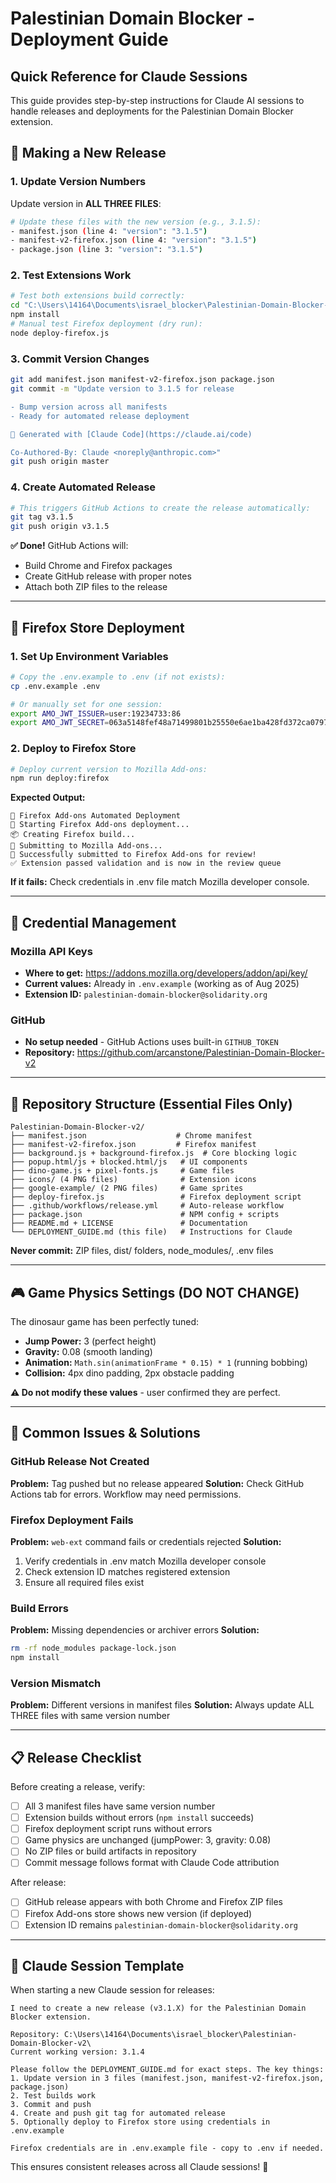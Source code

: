 # Palestinian Domain Blocker - Deployment Guide

## Quick Reference for Claude Sessions

This guide provides step-by-step instructions for Claude AI sessions to handle releases and deployments for the Palestinian Domain Blocker extension.

## 🚀 Making a New Release

### 1. Update Version Numbers
Update version in **ALL THREE FILES**:
```bash
# Update these files with the new version (e.g., 3.1.5):
- manifest.json (line 4: "version": "3.1.5")
- manifest-v2-firefox.json (line 4: "version": "3.1.5") 
- package.json (line 3: "version": "3.1.5")
```

### 2. Test Extensions Work
```bash
# Test both extensions build correctly:
cd "C:\Users\14164\Documents\israel_blocker\Palestinian-Domain-Blocker-v2"
npm install
# Manual test Firefox deployment (dry run):
node deploy-firefox.js
```

### 3. Commit Version Changes
```bash
git add manifest.json manifest-v2-firefox.json package.json
git commit -m "Update version to 3.1.5 for release

- Bump version across all manifests
- Ready for automated release deployment

🤖 Generated with [Claude Code](https://claude.ai/code)

Co-Authored-By: Claude <noreply@anthropic.com>"
git push origin master
```

### 4. Create Automated Release
```bash
# This triggers GitHub Actions to create the release automatically:
git tag v3.1.5
git push origin v3.1.5
```

**✅ Done!** GitHub Actions will:
- Build Chrome and Firefox packages
- Create GitHub release with proper notes
- Attach both ZIP files to the release

---

## 🦊 Firefox Store Deployment

### 1. Set Up Environment Variables
```bash
# Copy the .env.example to .env (if not exists):
cp .env.example .env

# Or manually set for one session:
export AMO_JWT_ISSUER=user:19234733:86
export AMO_JWT_SECRET=063a5148fef48a71499801b25550e6ae1ba428fd372ca079715cfd46df3cfd17
```

### 2. Deploy to Firefox Store
```bash
# Deploy current version to Mozilla Add-ons:
npm run deploy:firefox
```

**Expected Output:**
```
🦊 Firefox Add-ons Automated Deployment
🚀 Starting Firefox Add-ons deployment...
📦 Creating Firefox build...
🔄 Submitting to Mozilla Add-ons...
🎉 Successfully submitted to Firefox Add-ons for review!
✅ Extension passed validation and is now in the review queue
```

**If it fails:** Check credentials in .env file match Mozilla developer console.

---

## 🔑 Credential Management

### Mozilla API Keys
- **Where to get:** https://addons.mozilla.org/developers/addon/api/key/
- **Current values:** Already in `.env.example` (working as of Aug 2025)
- **Extension ID:** `palestinian-domain-blocker@solidarity.org`

### GitHub
- **No setup needed** - GitHub Actions uses built-in `GITHUB_TOKEN`
- **Repository:** https://github.com/arcanstone/Palestinian-Domain-Blocker-v2

---

## 📁 Repository Structure (Essential Files Only)

```
Palestinian-Domain-Blocker-v2/
├── manifest.json                    # Chrome manifest
├── manifest-v2-firefox.json         # Firefox manifest  
├── background.js + background-firefox.js  # Core blocking logic
├── popup.html/js + blocked.html/js   # UI components
├── dino-game.js + pixel-fonts.js     # Game files
├── icons/ (4 PNG files)              # Extension icons
├── google-example/ (2 PNG files)     # Game sprites
├── deploy-firefox.js                 # Firefox deployment script
├── .github/workflows/release.yml     # Auto-release workflow
├── package.json                      # NPM config + scripts
├── README.md + LICENSE               # Documentation
└── DEPLOYMENT_GUIDE.md (this file)   # Instructions for Claude
```

**Never commit:** ZIP files, dist/ folders, node_modules/, .env files

---

## 🎮 Game Physics Settings (DO NOT CHANGE)

The dinosaur game has been perfectly tuned:
- **Jump Power:** 3 (perfect height)
- **Gravity:** 0.08 (smooth landing)
- **Animation:** `Math.sin(animationFrame * 0.15) * 1` (running bobbing)
- **Collision:** 4px dino padding, 2px obstacle padding

**⚠️ Do not modify these values** - user confirmed they are perfect.

---

## 🐛 Common Issues & Solutions

### GitHub Release Not Created
**Problem:** Tag pushed but no release appeared
**Solution:** Check GitHub Actions tab for errors. Workflow may need permissions.

### Firefox Deployment Fails
**Problem:** `web-ext` command fails or credentials rejected
**Solution:** 
1. Verify credentials in .env match Mozilla developer console
2. Check extension ID matches registered extension
3. Ensure all required files exist

### Build Errors
**Problem:** Missing dependencies or archiver errors
**Solution:**
```bash
rm -rf node_modules package-lock.json
npm install
```

### Version Mismatch
**Problem:** Different versions in manifest files
**Solution:** Always update ALL THREE files with same version number

---

## 📋 Release Checklist

Before creating a release, verify:

- [ ] All 3 manifest files have same version number
- [ ] Extension builds without errors (`npm install` succeeds)
- [ ] Firefox deployment script runs without errors
- [ ] Game physics are unchanged (jumpPower: 3, gravity: 0.08)
- [ ] No ZIP files or build artifacts in repository
- [ ] Commit message follows format with Claude Code attribution

After release:
- [ ] GitHub release appears with both Chrome and Firefox ZIP files
- [ ] Firefox Add-ons store shows new version (if deployed)
- [ ] Extension ID remains `palestinian-domain-blocker@solidarity.org`

---

## 🤖 Claude Session Template

When starting a new Claude session for releases:

```
I need to create a new release (v3.1.X) for the Palestinian Domain Blocker extension.

Repository: C:\Users\14164\Documents\israel_blocker\Palestinian-Domain-Blocker-v2\
Current working version: 3.1.4

Please follow the DEPLOYMENT_GUIDE.md for exact steps. The key things:
1. Update version in 3 files (manifest.json, manifest-v2-firefox.json, package.json)
2. Test builds work
3. Commit and push
4. Create and push git tag for automated release
5. Optionally deploy to Firefox store using credentials in .env.example

Firefox credentials are in .env.example file - copy to .env if needed.
```

This ensures consistent releases across all Claude sessions! 🚀